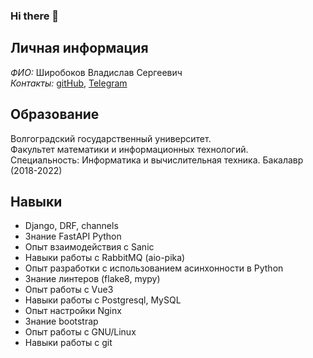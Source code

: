 ### Hi there 👋
## Личная информация
*ФИО:* Широбоков Владислав Сергеевич\
*Контакты:* [gitHub](https://github.com/Vladislav-Shi), [Telegram](https://t.me/Hi_I_Your_Friend)
## Образование
Волгоградский государственный университет.\
Факультет математики и информационных технологий.\
Специальность: Информатика и вычислительная техника. Бакалавр (2018-2022)

## Навыки
* Django, DRF, channels
* Знание FastAPI Python
* Опыт взаимодействия с Sanic
* Навыки работы с RabbitMQ (aio-pika)
* Опыт разработки с использованием асинхонности в Python
* Знание линтеров (flake8, mypy)
* Опыт работы с Vue3
* Навыки работы с Postgresql, MySQL
* Опыт настройки Nginx
* Знание bootstrap 
* Опыт работы с GNU/Linux
* Навыки работы с git
